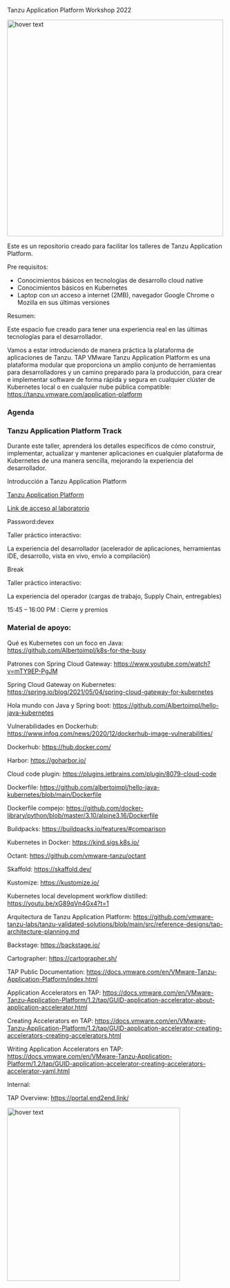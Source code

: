 Tanzu Application Platform Workshop 2022

<p align="left">
  <img src="image.png" width="500" title="hover text">
</p>


Este es un repositorio creado para facilitar los talleres de Tanzu
Application Platform.



Pre requisitos:

- Conocimientos básicos en tecnologías de desarrollo cloud native
- Conocimientos básicos en Kubernetes
- Laptop con un acceso a internet (2MB), navegador Google Chrome o Mozilla en sus últimas
  versiones

Resumen:

Este espacio fue creado para tener una experiencia real en las últimas tecnologías para el
desarrollador. 

Vamos a estar introduciendo de manera práctica la plataforma de aplicaciones de
Tanzu. TAP VMware Tanzu Application Platform es una plataforma modular que proporciona un
amplio conjunto de herramientas para desarrolladores y un camino preparado para la
producción, para crear e implementar software de forma rápida y segura en cualquier
clúster de Kubernetes local o en cualquier nube pública
compatible: https://tanzu.vmware.com/application-platform

### Agenda

### Tanzu Application Platform Track

Durante este taller, aprenderá los detalles especificos de cómo construir, implementar,
actualizar y mantener aplicaciones en cualquier plataforma de Kubernetes de una manera
sencilla, mejorando la experiencia del desarrollador.


Introducción a Tanzu Application Platform

[Tanzu Application Platform](https://docs.google.com/presentation/d/1pxusCnTJxgHt47yle9rbuCoIBUcpqmhR/edit?usp=sharing&ouid=112891771648131852053&rtpof=true&sd=true)


[Link de acceso al laboratorio](https://tap-handson-ui.tap.corby.cc)

Password:devex


Taller práctico interactivo:

La experiencia del desarrollador (acelerador de aplicaciones, herramientas IDE,
desarrollo, vista en vivo, envío a compilación)

Break

Taller práctico interactivo:

La experiencia del operador (cargas de trabajo, Supply Chain, entregables)

15:45 – 16:00 PM : Cierre y premios

### Material de apoyo:

Qué es Kubernetes con un foco en Java: https://github.com/Albertoimpl/k8s-for-the-busy

Patrones con Spring Cloud Gateway: https://www.youtube.com/watch?v=mTY9EP-PgJM

Spring Cloud Gateway on
Kubernetes: https://spring.io/blog/2021/05/04/spring-cloud-gateway-for-kubernetes

Hola mundo con Java y Spring boot: https://github.com/Albertoimpl/hello-java-kubernetes

Vulnerabilidades en
Dockerhub: https://www.infoq.com/news/2020/12/dockerhub-image-vulnerabilities/

Dockerhub: https://hub.docker.com/

Harbor: https://goharbor.io/

Cloud code plugin: https://plugins.jetbrains.com/plugin/8079-cloud-code

Dockerfile: https://github.com/albertoimpl/hello-java-kubernetes/blob/main/Dockerfile

Dockerfile
compejo: https://github.com/docker-library/python/blob/master/3.10/alpine3.16/Dockerfile

Buildpacks: https://buildpacks.io/features/#comparison

Kubernetes in Docker: https://kind.sigs.k8s.io/

Octant: https://github.com/vmware-tanzu/octant

Skaffold: https://skaffold.dev/

Kustomize: https://kustomize.io/

Kubernetes local development workflow distilled: https://youtu.be/xG89qVn4Gx4?t=1

Arquitectura de Tanzu Application
Platform: https://github.com/vmware-tanzu-labs/tanzu-validated-solutions/blob/main/src/reference-designs/tap-architecture-planning.md

Backstage: https://backstage.io/

Cartographer: https://cartographer.sh/

TAP Public Documentation: https://docs.vmware.com/en/VMware-Tanzu-Application-Platform/index.html

Application Accelerators en TAP: https://docs.vmware.com/en/VMware-Tanzu-Application-Platform/1.2/tap/GUID-application-accelerator-about-application-accelerator.html 

Creating Accelerators en TAP: https://docs.vmware.com/en/VMware-Tanzu-Application-Platform/1.2/tap/GUID-application-accelerator-creating-accelerators-creating-accelerators.html 

Writing Application Accelerators en TAP: https://docs.vmware.com/en/VMware-Tanzu-Application-Platform/1.2/tap/GUID-application-accelerator-creating-accelerators-accelerator-yaml.html



Internal:

TAP Overview: https://portal.end2end.link/

<p align="left">
  <img src="presenters.png" width="400" title="hover text">
</p>
